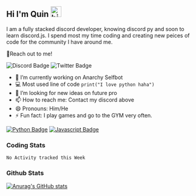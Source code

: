 ## Hi I'm Quin <img src="https://user-images.githubusercontent.com/1303154/88677602-1635ba80-d120-11ea-84d8-d263ba5fc3c0.gif" width="28px" alt="hi">

I am a fully stacked discord developer, knowing discord py and soon to learn discord.js. I spend most my time coding and creating new peices of code for the community I have around me.

:incoming_envelope:Reach out to me!

![Discord Badge](https://img.shields.io/badge/-quin9999-5865F2?style=flat&labelColor=5865F2&logo=discord&logoColor=white) ![Twitter Badge](https://img.shields.io/badge/-@quin4dev-1ca0f1?style=flat&labelColor=1ca0f1&logo=twitter&logoColor=white)

- 🔭 I’m currently working on Anarchy Selfbot
- :computer: Most used line of code `print("I love python haha")`
- 🤔 I’m looking for new ideas on future pro
- 📫 How to reach me: Contact my discord above
- 😄 Pronouns: Him/He
- ⚡ Fun fact: I play games and go to the GYM very often.

<!-- TODO: Make technologies links takes you to repositories -->

[![Python Badge](https://img.shields.io/badge/-Python-336E9E?style=for-the-badge&labelColor=black&logo=python&logoColor=336E9E)](#) [![Javascript Badge](https://img.shields.io/badge/-Javascript-555588?style=for-the-badge&labelColor=black&logo=javascript&logoColor=555588)](#)

### Coding Stats

<!--START_SECTION:waka-->
```text
No Activity tracked this Week
```
<!--END_SECTION:waka-->

### Github Stats

[![Anurag's GitHub stats](https://github-readme-stats.vercel.app/api?username=quin9999&hide=contribs,prs&theme=tokyonight)](https://github.com/anuraghazra/github-readme-stats)

